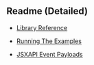 ## Readme (Detailed)

* [Library Reference](sugar_reference.md)

* [Running The Examples](running-the-examples.md)

* [JSXAPI Event Payloads](api-payloads.md)